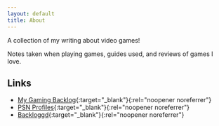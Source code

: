 ```yaml
---
layout: default
title: About
---
```


A collection of my writing about video games!

Notes taken when playing games, guides used, and reviews of games I love.

## Links

- [My Gaming Backlog](https://backlog.heymichellemac.com/){:target="\_blank"}{:rel="noopener noreferrer"}
- [PSN Profiles](https://psnprofiles.com/atalyahmishadora){:target="\_blank"}{:rel="noopener noreferrer"}
- [Backloggd](https://www.backloggd.com/u/MichelleMac/){:target="\_blank"}{:rel="noopener noreferrer"}
